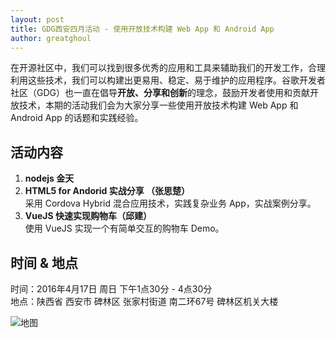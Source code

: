 ```yaml
---
layout: post
title: GDG西安四月活动 - 使用开放技术构建 Web App 和 Android App
author: greatghoul
---
```


在开源社区中，我们可以找到很多优秀的应用和工具来辅助我们的开发工作，合理利用这些技术，我们可以构建出更易用、稳定、易于维护的应用程序。谷歌开发者社区（GDG）也一直在倡导**开放、分享和创新**的理念，鼓励开发者使用和贡献开放技术，本期的活动我们会为大家分享一些使用开放技术构建 Web App 和 Android App 的话题和实践经验。

## 活动内容

 1. **nodejs 金天**
 2. **HTML5 for Andorid 实战分享 （张思楚）**   
    采用 Cordova Hybrid 混合应用技术，实践复杂业务 App，实战案例分享。
 4. **VueJS 快速实现购物车（邱建）**   
    使用 VueJS 实现一个有简单交互的购物车 Demo。

## 时间 & 地点

时间：2016年4月17日 周日 下午1点30分 - 4点30分   
地点：陕西省 西安市 碑林区 张家村街道 南二环67号 碑林区机关大楼

![地图](http://greatghoul.b0.upaiyun.com/1604/NJrFmX1utBQjxx.png)

